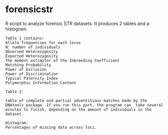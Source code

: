 forensicstr
===========

R script to analyze forensic STR datasets. It produces 2 tables and a histogram.

	Table 1 contains:
	Allele frequencies for each locus
	N: number of individuals
	Observed Heterozygosity
	Expected Heterozygosity
	The moment estimator of the Inbreeding Coefficient
	Matching Probability
	Power of Exclusion
	Power of Discrimination
	Typical Paternity Index
	Polymorphic Information Content

	Table 2:

	table of complete and partial adventitious matches made by the DNAtools package. If you run this part, the program can 	take several minutes to finish, depending on the amount of individuals in the dataset.

	Histogram:
	Percentages of missing data across loci.


 
